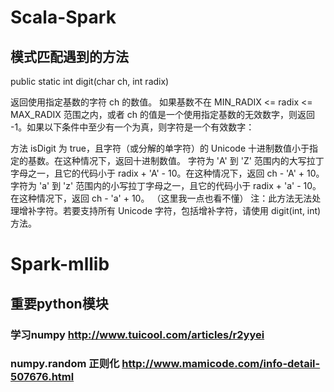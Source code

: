 # Scala-Spark
## 模式匹配遇到的方法
public static int digit(char ch,
                        int radix)

返回使用指定基数的字符 ch 的数值。
如果基数不在 MIN_RADIX <= radix <= MAX_RADIX 范围之内，或者 ch 的值是一个使用指定基数的无效数字，则返回 -1。如果以下条件中至少有一个为真，则字符是一个有效数字：

 
方法 isDigit 为 true，且字符（或分解的单字符）的 Unicode 十进制数值小于指定的基数。在这种情况下，返回十进制数值。
字符为 'A' 到 'Z' 范围内的大写拉丁字母之一，且它的代码小于 radix + 'A' - 10。在这种情况下，返回 ch - 'A' + 10。
字符为 'a' 到 'z' 范围内的小写拉丁字母之一，且它的代码小于 radix + 'a' - 10。在这种情况下，返回 ch - 'a' + 10。 （这里我一点也看不懂）
注：此方法无法处理增补字符。若要支持所有 Unicode 字符，包括增补字符，请使用 digit(int, int) 方法。

# Spark-mllib
## 重要python模块
### 学习numpy http://www.tuicool.com/articles/r2yyei 
### numpy.random 正则化 http://www.mamicode.com/info-detail-507676.html
